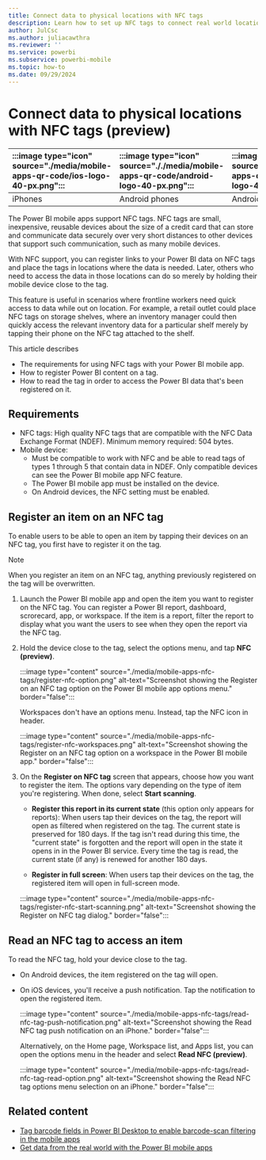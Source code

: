 ```yaml
---
title: Connect data to physical locations with NFC tags
description: Learn how to set up NFC tags to connect real world locations with filtered BI information in the Power BI mobile app.
author: JulCsc
ms.author: juliacawthra
ms.reviewer: ''
ms.service: powerbi
ms.subservice: powerbi-mobile
ms.topic: how-to
ms.date: 09/29/2024
---
```


# Connect data to physical locations with NFC tags (preview)

| :::image type="icon" source="./media/mobile-apps-qr-code/ios-logo-40-px.png"::: | :::image type="icon" source="././media/mobile-apps-qr-code/android-logo-40-px.png"::: | :::image type="icon" source="././media/mobile-apps-qr-code/android-logo-40-px.png"::: |
|:--- |:--- |:--- |
|iPhones |Android phones |Android tablets |

The Power BI mobile apps support NFC tags. NFC tags are small, inexpensive, reusable devices about the size of a credit card that can store and communicate data securely over very short distances to other devices that support such communication, such as many mobile devices.

With NFC support, you can register links to your Power BI data on NFC tags and place the tags in locations where the data is needed. Later, others who need to access the data in those locations can do so merely by holding their mobile device close to the tag.

This feature is useful in scenarios where frontline workers need quick access to data while out on location. For example, a retail outlet could place NFC tags on storage shelves, where an inventory manager could then quickly access the relevant inventory data for a particular shelf merely by tapping their phone on the NFC tag attached to the shelf.

This article describes

* The requirements for using NFC tags with your Power BI mobile app.
* How to register Power BI content on a tag.
* How to read the tag in order to access the Power BI data that's been registered on it.

## Requirements

* NFC tags: High quality NFC tags that are compatible with the NFC Data Exchange Format (NDEF). Minimum memory required: 504 bytes.
* Mobile device:
    * Must be compatible to work with NFC and be able to read tags of types 1 through 5 that contain data in NDEF. Only compatible devices can see the Power BI mobile app NFC feature.
    * The Power BI mobile app must be installed on the device.
    * On Android devices, the NFC setting must be enabled.

## Register an item on an NFC tag

To enable users to be able to open an item by tapping their devices on an NFC tag, you first have to register it on the tag.

> [!NOTE]
> When you register an item on an NFC tag, anything previously registered on the tag will be overwritten.

1. Launch the Power BI mobile app and open the item you want to register on the NFC tag. You can register a Power BI report, dashboard, scrorecard, app, or workspace. If the item is a report, filter the report to display what you want the users to see when they open the report via the NFC tag.

1. Hold the device close to the tag, select the options menu, and tap **NFC (preview)**.

    :::image type="content" source="./media/mobile-apps-nfc-tags/register-nfc-option.png" alt-text="Screenshot showing the Register on an NFC tag option on the Power BI mobile app options menu." border="false":::

    Workspaces don't have an options menu. Instead, tap the NFC icon in header.

    :::image type="content" source="./media/mobile-apps-nfc-tags/register-nfc-workspaces.png" alt-text="Screenshot showing the Register on an NFC tag option on a workspace in the Power BI mobile app." border="false":::
    
1. On the **Register on NFC tag** screen that appears, choose how you want to register the item. The options vary depending on the type of item you're registering. When done, select **Start scanning**.

    * **Register this report in its current state** (this option only appears for reports): When users tap their devices on the tag, the report will open as filtered when registered on the tag. The current state is preserved for 180 days. If the tag isn't read during this time, the "current state" is forgotten and the report will open in the state it opens in in the Power BI service. Every time the tag is read, the current state (if any) is renewed for another 180 days.

    * **Register in full screen**: When users tap their devices on the tag, the registered item will open in full-screen mode.

    :::image type="content" source="./media/mobile-apps-nfc-tags/register-nfc-start-scanning.png" alt-text="Screenshot showing the Register on NFC tag dialog." border="false":::

## Read an NFC tag to access an item

To read the NFC tag, hold your device close to the tag.

* On Android devices, the item registered on the tag will open.

* On iOS devices, you'll receive a push notification. Tap the notification to open the registered item.

    :::image type="content" source="./media/mobile-apps-nfc-tags/read-nfc-tag-push-notification.png" alt-text="Screenshot showing the Read NFC tag push notification on an iPhone." border="false":::

    Alternatively, on the Home page, Workspace list, and Apps list, you can open the options menu in the header and select **Read NFC (preview)**.

    :::image type="content" source="./media/mobile-apps-nfc-tags/read-nfc-tag-read-option.png" alt-text="Screenshot showing the Read NFC tag options menu selection on an iPhone." border="false":::

## Related content

- [Tag barcode fields in Power BI Desktop to enable barcode-scan filtering in the mobile apps](../../transform-model/desktop-mobile-barcodes.md)
- [Get data from the real world with the Power BI mobile apps](mobile-apps-data-in-real-world-context.md)

